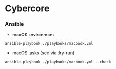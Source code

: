 # Cybercore

### Ansible

- macOS environment

```shell
ansible-playbook ./playbooks/macbook.yml
```

- macOS tasks (see via dry-run)

```shell
ansible-playbook ./playbooks/macbook.yml --check
```
